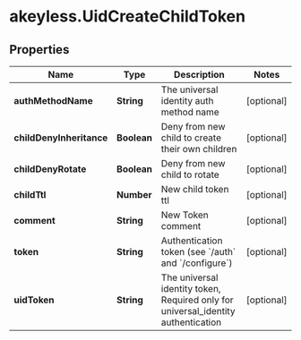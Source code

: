 # akeyless.UidCreateChildToken

## Properties

Name | Type | Description | Notes
------------ | ------------- | ------------- | -------------
**authMethodName** | **String** | The universal identity auth method name | [optional] 
**childDenyInheritance** | **Boolean** | Deny from new child to create their own children | [optional] 
**childDenyRotate** | **Boolean** | Deny from new child to rotate | [optional] 
**childTtl** | **Number** | New child token ttl | [optional] 
**comment** | **String** | New Token comment | [optional] 
**token** | **String** | Authentication token (see &#x60;/auth&#x60; and &#x60;/configure&#x60;) | [optional] 
**uidToken** | **String** | The universal identity token, Required only for universal_identity authentication | [optional] 


